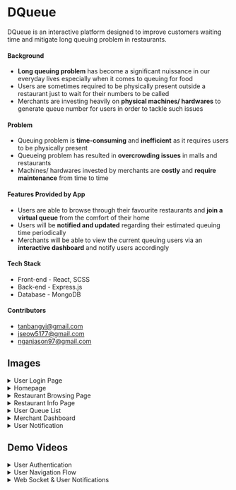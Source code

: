 # DQueue #

DQueue is an interactive platform designed to improve customers waiting time and mitigate long queuing problem in restaurants.

#### Background
* **Long queuing problem** has become a significant nuissance in our everyday lives especially when it comes to queuing for food
* Users are sometimes required to be physically present outside a restaurant just to wait for their numbers to be called
* Merchants are investing heavily on **physical machines/ hardwares** to generate queue number for users in order to tackle such issues

#### Problem
* Queuing problem is **time-consuming** and **inefficient** as it requires users to be physically present
* Queueing problem has resulted in **overcrowding issues** in malls and restaurants
* Machines/ hardwares invested by merchants are **costly** and **require maintenance** from time to time 

#### Features Provided by App
* Users are able to browse through their favourite restaurants and **join a virtual queue** from the comfort of their home
* Users will be **notified and updated** regarding their estimated queuing time periodically
* Merchants will be able to view the current queuing users via an **interactive dashboard** and notify users accordingly

#### Tech Stack
* Front-end - React, SCSS
* Back-end - Express.js
* Database - MongoDB

#### Contributors
* tanbangyi@gmail.com
* jseow5177@gmail.com
* nganjason97@gmail.com

## Images ##
<details>
  <summary>User Login Page</summary>
  <img src="https://user-images.githubusercontent.com/57489399/121449335-2ec36200-c9cc-11eb-858d-22f0438f1e90.png" name="User Login Page">
</details>
<details>
  <summary>Homepage</summary>
  <img src="https://user-images.githubusercontent.com/57489399/121450003-7c8c9a00-c9cd-11eb-9c52-b6e29ddf3307.png" name="Homepage">
</details>
<details>
  <summary>Restaurant Browsing Page</summary>
  <img src="https://user-images.githubusercontent.com/57489399/121450067-96c67800-c9cd-11eb-8d51-007066376669.png" name="Restaurant Browsing Page">
</details>
<details>
  <summary>Restaurant Info Page</summary>
  <img src="https://user-images.githubusercontent.com/57489399/121450118-af369280-c9cd-11eb-99de-5560aa104126.png" name="Restaurant Info Page1">
  <img src="https://user-images.githubusercontent.com/57489399/121450142-bd84ae80-c9cd-11eb-908a-b1cdbcf4f4c5.png" name="Restaurant Info Page2">
</details>
<details>
  <summary>User Queue List</summary>
  <img src="https://user-images.githubusercontent.com/57489399/121450188-d1301500-c9cd-11eb-8850-03ac2bd88cfa.png" name="User Queue List">
</details>
<details>
  <summary>Merchant Dashboard</summary>
  <img src="https://user-images.githubusercontent.com/57489399/121450198-d725f600-c9cd-11eb-8e74-d1a397278143.png" name="Merchant Dashboard">
</details>
<details>
  <summary>User Notification</summary>
  <img src="https://user-images.githubusercontent.com/57489399/121450401-3c79e700-c9ce-11eb-84fe-19dcb4f669e1.png" name="User Notification">
</details>

## Demo Videos ##
<details>
  <summary>User Authentication</summary>
  <img src="https://user-images.githubusercontent.com/57489399/121809017-b4296980-cc8d-11eb-9d1e-c36b66c9189d.gif" name="User Authentication">
</details>
<details>
  <summary>User Navigation Flow</summary>
  https://user-images.githubusercontent.com/57489399/121906809-0d60ce00-cd5e-11eb-80a4-317111c35178.mp4
</details>
<details>
  <summary>Web Socket & User Notifications</summary>
  <img src="https://user-images.githubusercontent.com/57489399/121808244-1d0ee280-cc8a-11eb-804c-f6c2635e114a.gif" name="Web Socket & User Notifications">
</details>
